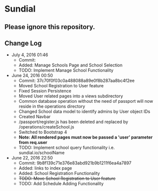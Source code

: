 # Sundial
## Please ignore this repository.

## Change Log
* July 4, 2016 01:46
    * Commit:
    * Added: Manage Schools Page and School Selection
    * TODO: Implement Manage School Functionality
* June 24, 2016 00:50
    * Commit: 37c70f0f03c0a488088a89e0f8b287aa8bc4f2ee
    * Moved School Registration to User feature
    * Fixed Session Persistence
    * Moved User related pages into a views subdirectory
    * Common database operation without the need of passport will now reside in the operations directory
    * Changed School data model to identify admins by User object IDs
    * Created Navbar
    * /passport/register.js has been deleted and replaced by /operations/createSchool.js
    * Switched to Bootstrap 4
    * **Note: All rendered pages must now be passed a 'user' parameter from req.user**
    * TODO: Implement school query functionality i.e. sundial.io/schoolName
* June 22, 2016 22:50
    * Commit: 9b8f139c71e376e83abd921b9b1211f6ea4a7897
    * Added: links to index page
    * Added: School Registration Functionality
    * ~~TODO: Move School Registration to User feature~~
    * TODO: Add Schedule Adding Functionality
